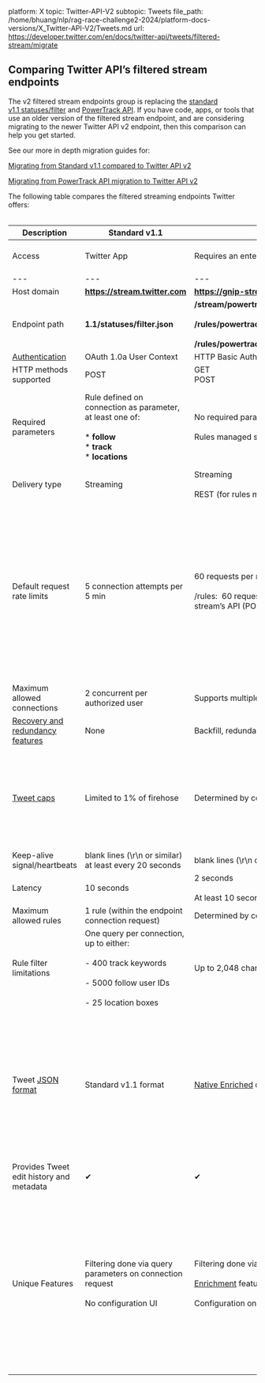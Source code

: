 platform: X
topic: Twitter-API-V2
subtopic: Tweets
file_path: /home/bhuang/nlp/rag-race-challenge2-2024/platform-docs-versions/X_Twitter-API-V2/Tweets.md
url: https://developer.twitter.com/en/docs/twitter-api/tweets/filtered-stream/migrate


## Comparing Twitter API’s filtered stream endpoints

The v2 filtered stream endpoints group is replacing the [standard v1.1 statuses/filter](https://developer.twitter.com/en/docs/twitter-api/v1/tweets/filter-realtime/api-reference/post-statuses-filter) and [PowerTrack API](https://developer.twitter.com/en/docs/twitter-api/enterprise/powertrack-api). If you have code, apps, or tools that use an older version of the filtered stream endpoint, and are considering migrating to the newer Twitter API v2 endpoint, then this comparison can help you get started. 

See our more in depth migration guides for:

[Migrating from Standard v1.1 compared to Twitter API v2](https://developer.twitter.com/en/docs/twitter-api/tweets/filtered-stream/migrate/standard-to-twitter-api-v2)

[Migrating from PowerTrack API migration to Twitter API v2](https://developer.twitter.com/en/docs/twitter-api/tweets/filtered-stream/migrate/powertrack-api-migration-to-twitter-api-v2)

The following table compares the filtered streaming endpoints Twitter offers:  
 

| **Description** | **Standard v1.1** | **PowerTrack API** | **Twitter API v2** |
| --- | --- | --- | --- |
| Access | Twitter App | Requires an enterprise contract and account | Requires a developer account ([sign up](https://developer.twitter.com/en/portal/petition/essential/basic-info)), and [Twitter App](https://developer.twitter.com/en/docs/apps) within a [Project](https://developer.twitter.com/en/docs/projects) |
| --- | --- | --- | --- |
| Host domain | ******https://stream.twitter.com****** | ******https://gnip-stream.twitter.com****** | ******https://api.twitter.com****** |
| Endpoint path | ******1.1/statuses/filter.json****** | ******/stream/powertrack/accounts/{gnip\_account\_name}/publishers/twitter/{stream\_label}.json******<br><br>******/rules/powertrack/accounts/{gnip\_account\_name}/publishers/twitter/{stream\_label}.json****** <br><br>******/rules/powertrack/accounts/{gnip\_account\_name}/publishers/twitter/{stream\_label}/validation.json****** | ******/2/tweets/search/stream******<br><br>******/2/tweets/search/stream/rules****** |
| [Authentication](https://developer.twitter.com/en/docs/authentication) | OAuth 1.0a User Context | HTTP Basic Authentication | OAuth 2.0 App-Only |
| HTTP methods supported | POST | GET  <br>POST | GET  <br>POST |
| Required parameters | Rule defined on connection as parameter, at least one of:<br><br>* ******follow******<br>* ******track******<br>* ******locations****** | No required parameters for streaming connection, optional backfill parameter.<br><br>Rules managed separately | No required parameters for streaming connection, optional parameters to define response format and add [backfill recovery feature](https://developer.twitter.com/en/docs/twitter-api/tweets/filtered-stream/integrate/recovering-missing-data) for Academic Research access.<br><br>Rules managed separately |
| Delivery type | Streaming | Streaming<br><br>REST (for rules management) | Streaming<br><br>REST (for rules management) |
| Default request rate limits | 5 connection attempts per 5 min | 60 requests per min aggregated for both POST and GET requests<br><br>/rules:  60 requests per minute, aggregated across all requests to /rules endpoint for the specific stream’s API (POST and GET). | Depends on the endpoint and the [access level](https://developer.twitter.com/en/docs/twitter-api/getting-started/about-twitter-api#v2-access-level).<br><br>[GET /2/tweets/search/stream](https://developer.twitter.com/en/docs/twitter-api/tweets/filtered-stream/api-reference/get-tweets-search-stream):  <br>Pro - 50 requests per 15-minutes per App<br><br>[GET /2/tweets/search/stream/rules](https://developer.twitter.com/en/docs/twitter-api/tweets/filtered-stream/api-reference/get-tweets-search-stream-rules):  <br>Pro - 450 requests per 15-minutes per App<br><br>\---<br><br>[POST /2/tweets/search/stream/rules](https://developer-staging.twitter.com/en/docs/twitter-api/tweets/filtered-stream/api-reference/post-tweets-search-stream-rules):  <br>Pro - 100 requests per 15 minutes per App |
| Maximum allowed connections | 2 concurrent per authorized user | Supports multiple/redundant connections, determined by contract | Pro access:  <br>1 |
| [Recovery and redundancy features](https://developer.twitter.com/en/docs/twitter-api/tweets/filtered-stream/integrate/recovery-and-redundancy-features) | None | Backfill, redundant connections, and the Replay API |     |
| [Tweet caps](https://developer.twitter.com/en/docs/twitter-api/tweet-caps) | Limited to 1% of firehose | Determined by contract | There is a monthly, Project-level Tweet cap applied to all Tweets received from this endpoint:<br><br>Basic:  <br>10,000 Tweets<br><br>Pro:  <br>1 million Tweets |
| Keep-alive signal/heartbeats | blank lines (\\r\\n or similar) at least every 20 seconds | blank lines (\\r\\n or similar) every 10 seconds | blank lines (\\r\\n or similar) at least every 20 seconds |
| Latency | 10 seconds | 2 seconds<br><br>At least 10 seconds for URL unwinding enrichment | 10 seconds |
| Maximum allowed rules | 1 rule (within the endpoint connection request) | Determined by contract up to 250,000 | Pro access:  <br>1000 rules |
| Rule filter limitations | One query per connection, up to either:<br><br>\- 400 track keywords<br><br>\- 5000 follow user IDs<br><br>\- 25 location boxes | Up to 2,048 characters per rule | Pro Access:   <br>1,024 characters per rule |
| Tweet [JSON format](https://developer.twitter.com/en/docs/twitter-api/data-dictionary/introduction) | Standard v1.1 format | [Native Enriched](https://developer.twitter.com/en/docs/twitter-api/enterprise/data-dictionary/native-enriched-objects/tweet.html) or [Activity Streams](https://developer.twitter.com/en/docs/twitter-api/enterprise/data-dictionary/activity-streams-objects/activity.html) (selected within the [console](https://developer.twitter.com/en/docs/twitter-api/enterprise/console/overview.html)) | [Twitter API v2 format](https://developer.twitter.com/content/developer-twitter/en/docs/twitter-api/data-dictionary) (determined by ******fields****** and ******expansions****** request parameters, not backward-compatible with v1.1 formats)<br><br>To learn more about how to migrate from the Standard v1.1 format to the Twitter API v2 format, please visit our [data formats migration guide](https://developer.twitter.com/en/docs/twitter-api/migrate/data-formats). We will be releasing additional data format migration guides for Native Enriched and Activity Streams soon. |
| Provides Tweet edit history and metadata | ✔   | ✔   | ✔   |
| Unique Features | Filtering done via query parameters on connection request<br><br>No configuration UI | Filtering done via rules created through an independent endpoint<br><br>[Enrichment](https://developer.twitter.com/en/docs/twitter-api/enterprise/enrichments/overview) features available in contract<br><br>Configuration on console.gnip.com UI | Filtering done via [rules](https://developer.twitter.com/en/docs/twitter-api/tweets/filtered-stream/build-a-rule) created through an independent endpoint<br><br>[Metrics](https://developer.twitter.com/en/docs/twitter-api/metrics) and URL enrichment features included<br><br>Object [fields](https://developer.twitter.com/en/docs/twitter-api/fields) and  [expansions](https://developer.twitter.com/en/docs/twitter-api/expansions) specified with request parameters<br><br>Tweet [Annotations](https://developer.twitter.com/en/docs/twitter-api/annotations)<br><br>[Conversation ID](https://developer.twitter.com/en/docs/twitter-api/conversation-id) operator and field<br><br>Configuration through [developer portal](https://developer.twitter.com/en/docs/developer-portal) |